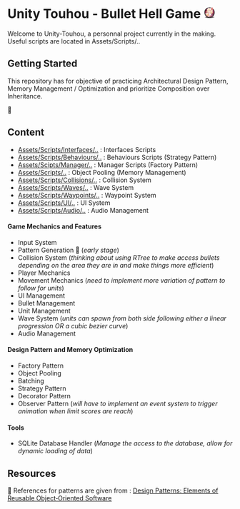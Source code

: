 # Unity Touhou - Bullet Hell Game <img src="/readmeImg.png" width="5%" heright="5%">

Welcome to Unity-Touhou, a personnal project currently in the making.
Useful scripts are located in Assets/Scripts/..

## Getting Started

This repository has for objective of practicing Architectural Design Pattern, Memory Management / Optimization
and prioritize Composition over Inheritance.

👾 

## Content

* [Assets/Scripts/Interfaces/..](https://github.com/guyllaumedemers/Unity-Touhou_BulletHell/tree/master/Assets/Scripts/Interfaces) : Interfaces Scripts
* [Assets/Scripts/Behaviours/..](https://github.com/guyllaumedemers/Unity-Touhou_BulletHell/tree/master/Assets/Scripts/Behaviours) : Behaviours Scripts (Strategy Pattern)
* [Assets/Scipts/Manager/..](https://github.com/guyllaumedemers/Unity-Touhou_BulletHell/tree/master/Assets/Scripts/Manager) : Manager Scripts (Factory Pattern)
* [Assets/Scripts/..](https://github.com/guyllaumedemers/Unity-Touhou_BulletHell/blob/master/Assets/Scripts/ObjectPool.cs) : Object Pooling (Memory Management)
* [Assets/Scripts/Collisions/..](https://github.com/guyllaumedemers/Unity-Touhou_BulletHell/blob/master/Assets/Scripts/Collisions/CollisionSystem.cs) : Collision System
* [Assets/Scripts/Waves/..](https://github.com/guyllaumedemers/Unity-Touhou_BulletHell/blob/master/Assets/Scripts/Waves/WaveSystem.cs) : Wave System
* [Assets/Scripts/Waypoints/..](https://github.com/guyllaumedemers/Unity-Touhou_BulletHell/blob/master/Assets/Scripts/Waypoints/WaypointSystem.cs) : Waypoint System
* [Assets/Scripts/UI/..](https://github.com/guyllaumedemers/Unity-Touhou_BulletHell/tree/master/Assets/Scripts/UI) : UI System
* [Assets/Scripts/Audio/..](https://github.com/guyllaumedemers/Unity-Touhou_BulletHell/tree/master/Assets/Scripts/Audio) : Audio Management

#### Game Mechanics and Features

  * Input System
  * Pattern Generation 👻 (*early stage*)
  * Collision System (*thinking about using RTree to make access bullets depending on the area they are in and make things more efficient*)
  * Player Mechanics
  * Movement Mechanics (*need to  implement more variation of pattern to follow for units*)
  * UI Management
  * Bullet Management
  * Unit Management
  * Wave System (*units can spawn from both side following either a linear progression OR a cubic bezier curve*)
  * Audio Management

#### Design Pattern and Memory Optimization

  * Factory Pattern
  * Object Pooling
  * Batching
  * Strategy Pattern
  * Decorator Pattern
  * Observer Pattern (*will have to implement an event system to trigger animation when limit scores are reach*)

#### Tools
  * SQLite Database Handler (*Manage the access to the database, allow for dynamic loading of data*)

## Resources

💬 References for patterns are given from : [Design Patterns: Elements of Reusable Object‑Oriented Software](https://www.amazon.ca/-/fr/Gamma-Erich-ebook/dp/B000SEIBB8)
